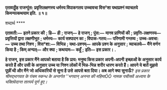 **एतावतीॢह राजन्पुंस: प्रवृत्तिलक्षणस्य धर्मस्य विपाकगतय उच्चावचा विस²शा यथाप्रश्नं व्याचलये** **किमन्यत्कथयाम इति. ॥ १॥** 

शब्दार्थ **** 

**एतावती:—** **इतने प्रकार की** **; हि—** **ही** **; राजन्—** **हे राजन्** **; पुंस:—** **मानव प्राणियों की** **; प्रवृत्ति-लक्षणस्य—** **प्रवृत्तियों द्वारा** **लक्षणीभूत** **; धर्मस्य—** **कार्य सश्पादन का** **; विपाक-गतय:—** **परिणामी गन्तव्य** **; उच्च-अवचा:—** **उच्च तथा निश्न** **; विस²शा:—** **विभिन्न** **; यथा-प्रश्नम्—** **आपके प्रश्न के अनुसार** **; व्याचलये—** **मैंने वर्णन किया है** **; किम् अन्यत्—** **और क्या** **; कथयाम—** **कहूँ** **;** **इति—** **इस प्रकार।** **.** 

**हे राजन्, इस प्रकार मैंने आपको बताया है कि प्राय: मनुष्य किस प्रकार अपनी-अपनी** **इच्छाओं के अनुसार कार्य करते हैं और उसी के अनुसार उच्च या निश्न लोकों में भिन्न-भिन्न** **शरीर धारण करते हैं। आपने ये बातें मुझसे पूछीं थी और मैंने जो अधिकारियों से सुना है उसे** **आपसे बता दिया। अब आगे क्या सुनाऊँ?** *इस प्रकार श्रीमद्भागवत के पंचम स्कन्ध के अन्तर्गत ''भगवान् अनन्त की महिमाÓÓ नामक* *पचीसवें अध्याय के भक्तिवेदान्त तात्पर्य पूर्ण हुए।* 